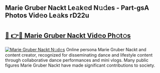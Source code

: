 ## Marie Gruber Nackt Le𝚊k𝚎d N𝚞𝚍es - Part-gsA Photos Vid𝚎o Le𝚊ks rD22u

# <h2><a href="http://fb9dxam.evod.top/?m=Marie+Gruber+Nackt">🔗 👉🔴 Marie Gruber Nackt Vid𝚎o Ph𝚘t𝚘s</a></h2>

[![Marie Gruber Nackt N𝚞d𝚎s](https://i.imgur.com/8V9OHl7.gif)](http://fb9dxam.evod.top/?m=Marie+Gruber+Nackt)
Online persona Marie Gruber Nackt and content creator, recognized for disseminating dance and lifestyle content through collaborative dance performances and mini vlogs. Many public figures Marie Gruber Nackt have made significant contributions to society. 
